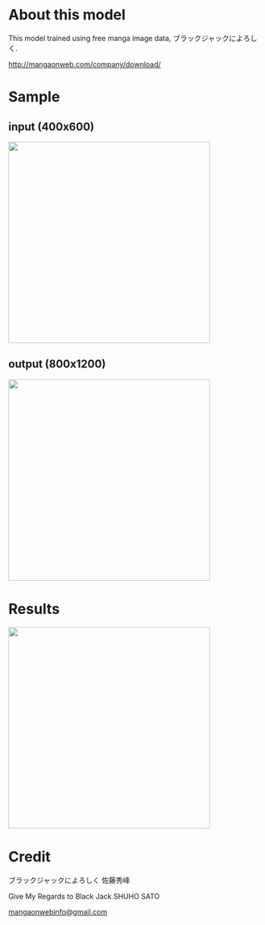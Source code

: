 # About this model

This model trained using free manga image data, ブラックジャックによろしく.

http://mangaonweb.com/company/download/

# Sample

## input (400x600)
<img src="https://raw.githubusercontent.com/kenmaz/SRCNNKit/master/model/sample/bicubic.png" width="400" />

## output (800x1200)
<img src="https://raw.githubusercontent.com/kenmaz/SRCNNKit/master/model/sample/output.png" width="400" />

# Results

<img src="http://drive.google.com/uc?export=view&id=11XXc7zO4eKmIK3kaq6EifsGJbjHTUHRU" width="400" />


# Credit
ブラックジャックによろしく 佐藤秀峰

Give My Regards to Black Jack SHUHO SATO

mangaonwebinfo@gmail.com
